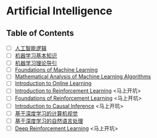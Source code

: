 # Artificial Intelligence

## Table of Contents

- [ ] [人工智能逻辑](./AIL/index.md)
- [ ] [机器学习基本知识](./ML%20Basis/index.md)
- [ ] [机器学习理论导引](./ML%20Theory/index.md)
- [ ] [Foundations of Machine Learning](./ML%20Foundations/index.md)
- [ ] [Mathematical Analysis of Machine Learning Algorithms](./Math%20Analysis/index.md)
- [ ] [Introduction to Online Learning](./Online%20Learning/index.md)
- [ ] [Introduction to Reinforcement Learning](./RL%20Basics/index.md) <马上开坑>
- [ ] [Foundations of Reinforcement Learning](./RL%20Theory/index.md) <马上开坑>
- [ ] [Introduction to Causal Inference](./Causal%20Inference/index.md) <马上开坑>
- [ ] [基于深度学习的计算机视觉](./Computer%20Vision/index.md)
- [ ] [基于深度学习的自然语言处理](./CS224N/index.md)
- [ ] [Deep Reinforcement Learning](./Deep%20Reinforcement%20Learning/index.md) <马上开坑>
